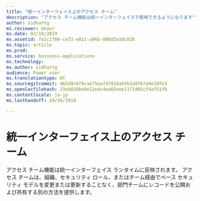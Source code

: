 ```yaml
---
title: "統一インターフェイス上のアクセス チーム"
description: "アクセス チーム機能は統一インターフェイスで使用できるようになります"
author: sidhartg
ms.reviewer: mkaur
ms.date: 02/19/2019
ms.assetid: 7a1c1f60-ce73-e811-a96b-000d3a18c83b
ms.topic: article
ms.prod: 
ms.service: business-applications
ms.technology: 
ms.author: sidhartg
audience: Power user
ms.translationtype: HT
ms.sourcegitcommit: d65d9c6f9cae75ea7d7934a95b3a9f67a9e10fe3
ms.openlocfilehash: 23eb826be9e22edc4ea02eee1171d05cf4af51fb
ms.contentlocale: ja-jp
ms.lasthandoff: 10/26/2018

---
```

# <a name="access-team-on-unified-interface"></a>統一インターフェイス上のアクセス チーム




アクセス チーム機能は統一インターフェイス ランタイムに反映されます。 アクセス チームは、組織、セキュリティ ロール、またはチーム経由でベース セキュリティ モデルを変更または更新することなく、部門チームにレコードを公開および共有する別の方法を提供します。
